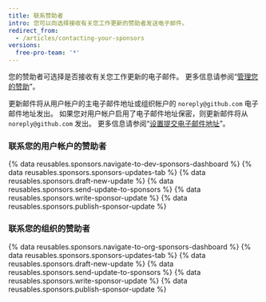 ```yaml
---
title: 联系赞助者
intro: 您可以向选择接收有关您工作更新的赞助者发送电子邮件。
redirect_from:
  - /articles/contacting-your-sponsors
versions:
  free-pro-team: '*'
---
```


您的赞助者可选择是否接收有关您工作更新的电子邮件。 更多信息请参阅“[管理您的赞助](/articles/managing-your-sponsorship)”。

更新邮件将从用户帐户的主电子邮件地址或组织帐户的 `noreply@github.com` 电子邮件地址发出。 如果您对用户帐户启用了电子邮件地址保密，则更新邮件将从 `noreply@github.com` 发出。 更多信息请参阅“[设置提交电子邮件地址](/articles/setting-your-commit-email-address)”。

### 联系您的用户帐户的赞助者

{% data reusables.sponsors.navigate-to-dev-sponsors-dashboard %}
{% data reusables.sponsors.sponsors-updates-tab %}
{% data reusables.sponsors.draft-new-update %}
{% data reusables.sponsors.send-update-to-sponsors %}
{% data reusables.sponsors.write-sponsor-update %}
{% data reusables.sponsors.publish-sponsor-update %}

### 联系您的组织的赞助者

{% data reusables.sponsors.navigate-to-org-sponsors-dashboard %}
{% data reusables.sponsors.sponsors-updates-tab %}
{% data reusables.sponsors.draft-new-update %}
{% data reusables.sponsors.send-update-to-sponsors %}
{% data reusables.sponsors.write-sponsor-update %}
{% data reusables.sponsors.publish-sponsor-update %}
